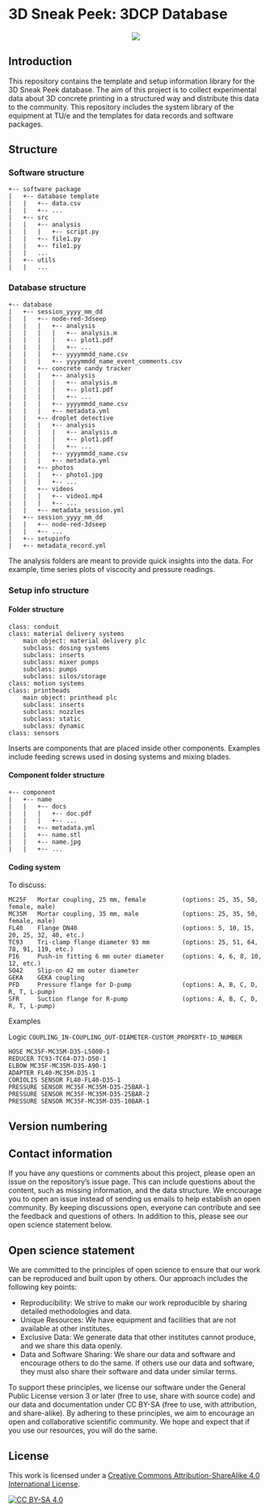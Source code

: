 # 3D Sneak Peek: 3DCP Database

<p align="center">
  <img src="https://img.shields.io/badge/License-CC%20BY--SA%204.0-lightgrey.svg">
</p>

## Introduction 
This repository contains the template and setup information library for the 3D Sneak Peek database. The aim of this project is to collect experimental data about 3D concrete printing in a structured way and distribute this data to the community. This repository includes the system library of the equipment at TU/e and the templates for data records and software packages.

## Structure

### Software structure

```
+-- software package
|   +-- database template
|   |   +-- data.csv
|   |   +-- ...
|   +-- src
|   |   +-- analysis
|   |   |   +-- script.py
|   |   +-- file1.py
|   |   +-- file1.py
|   |   ...
|   +-- utils
|   |   ...
```

### Database structure

```
+-- database
|   +-- session_yyyy_mm_dd
|   |   +-- node-red-3dseep
|   |   |   +-- analysis
|   |   |   |   +-- analysis.m
|   |   |   |   +-- plot1.pdf
|   |   |   |   +-- ...
|   |   |   +-- yyyymmdd_name.csv
|   |   |   +-- yyyymmdd_name_event_comments.csv
|   |   +-- concrete candy tracker
|   |   |   +-- analysis
|   |   |   |   +-- analysis.m
|   |   |   |   +-- plot1.pdf
|   |   |   |   +-- ...
|   |   |   +-- yyyymmdd_name.csv
|   |   |   +-- metadata.yml
|   |   +-- droplet detective
|   |   |   +-- analysis
|   |   |   |   +-- analysis.m
|   |   |   |   +-- plot1.pdf
|   |   |   |   +-- ...
|   |   |   +-- yyyymmdd_name.csv
|   |   |   +-- metadata.yml
|   |   +-- photos
|   |   |   +-- photo1.jpg
|   |   |   +-- ...
|   |   +-- videos
|   |   |   +-- video1.mp4
|   |   |   +-- ...
|   |   +-- metadata_session.yml
|   +-- session_yyyy_mm_dd
|   |   +-- node-red-3dseep
|   |   +-- ...
|   +-- setupinfo
|   +-- metadata_record.yml
```

The analysis folders are meant to provide quick insights into the data. For example, time series plots of viscocity and pressure readings. 

### Setup info structure

#### Folder structure

```
class: conduit
class: material delivery systems
    main object: material delivery plc
    subclass: dosing systems
    subclass: inserts
    subclass: mixer pumps
    subclass: pumps
    subclass: silos/storage
class: motion systems
class: printheads
    main object: printhead plc
    subclass: inserts
    subclass: nozzles
    subclass: static
    subclass: dynamic
class: sensors
```

Inserts are components that are placed inside other components. Examples include feeding screws used in dosing systems and mixing blades.

#### Component folder structure

```
+-- component
|   +-- name
|   |   +-- docs
|   |   |   +-- doc.pdf
|   |   |   +-- ...
|   |   +-- metadata.yml
|   |   +-- name.stl
|   |   +-- name.jpg
|   |   +-- ...
```

#### Coding system

To discuss: 

```
MC25F   Mortar coupling, 25 mm, female          (options: 25, 35, 50, female, male)
MC35M   Mortar coupling, 35 mm, male            (options: 25, 35, 50, female, male)
FL40    Flange DN40                             (options: 5, 10, 15, 20, 25, 32, 40, etc.)
TC93    Tri-clamp flange diameter 93 mm         (options: 25, 51, 64, 78, 91, 119, etc.)
PI6     Push-in fitting 6 mm outer diameter     (options: 4, 6, 8, 10, 12, etc.)
SO42    Slip-on 42 mm outer diameter
GEKA    GEKA coupling
PFD     Pressure flange for D-pump              (options: A, B, C, D, R, T, L-pump)
SFR     Suction flange for R-pump               (options: A, B, C, D, R, T, L-pump)
```

Examples

Logic `COUPLING_IN-COUPLING_OUT-DIAMETER-CUSTOM_PROPERTY-ID_NUMBER`

```
HOSE MC35F-MC35M-D35-L5000-1
REDUCER TC93-TC64-D73-D50-1
ELBOW MC35F-MC35M-D35-A90-1
ADAPTER FL40-MC35M-D35-1
CORIOLIS SENSOR FL40-FL40-D35-1
PRESSURE SENSOR MC35F-MC35M-D35-25BAR-1
PRESSURE SENSOR MC35F-MC35M-D35-25BAR-2
PRESSURE SENSOR MC35F-MC35M-D35-10BAR-1
```

## Version numbering

## Contact information

If you have any questions or comments about this project, please open an issue on the repository’s issue page. This can include questions about the content, such as missing information, and the data structure. We encourage you to open an issue instead of sending us emails to help establish an open community. By keeping discussions open, everyone can contribute and see the feedback and questions of others. In addition to this, please see our open science statement below.

## Open science statement

We are committed to the principles of open science to ensure that our work can be reproduced and built upon by others. Our approach includes the following key points:

- Reproducibility: We strive to make our work reproducible by sharing detailed methodologies and data.
- Unique Resources: We have equipment and facilities that are not available at other institutes.
- Exclusive Data: We generate data that other institutes cannot produce, and we share this data openly.
- Data and Software Sharing: We share our data and software and encourage others to do the same. If others use our data and software, they must also share their software and data under similar terms.

To support these principles, we license our software under the General Public License version 3 or later (free to use, share with source code) and our data and documentation under CC BY-SA (free to use, with attribution, and share-alike). By adhering to these principles, we aim to encourage an open and collaborative scientific community. We hope and expect that if you use our resources, you will do the same. 

## License

This work is licensed under a
[Creative Commons Attribution-ShareAlike 4.0 International License][cc-by-sa].

[![CC BY-SA 4.0][cc-by-sa-image]][cc-by-sa]

[cc-by-sa]: http://creativecommons.org/licenses/by-sa/4.0/
[cc-by-sa-image]: https://licensebuttons.net/l/by-sa/4.0/88x31.png
